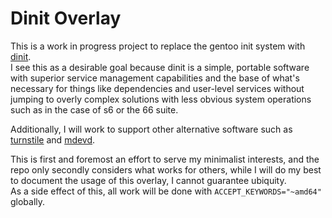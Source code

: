 # Dinit Overlay
This is a work in progress project to replace the gentoo init system with [dinit](https://github.com/davmac314/dinit).\
I see this as a desirable goal because dinit is a simple, portable software with superior service management capabilities
and the base of what's necessary for things like dependencies and user-level services
without jumping to overly complex solutions with less obvious system operations such as in the case of s6 or the 66 suite.

Additionally, I will work to support other alternative software such as [turnstile](https://github.com/chimera-linux/turnstile) and [mdevd](https://github.com/skarnet/mdevd).

This is first and foremost an effort to serve my minimalist interests, and the repo only secondly considers what works for others, 
while I will do my best to document the usage of this overlay, I cannot guarantee ubiquity.\
As a side effect of this, all work will be done with `ACCEPT_KEYWORDS="~amd64"` globally.
